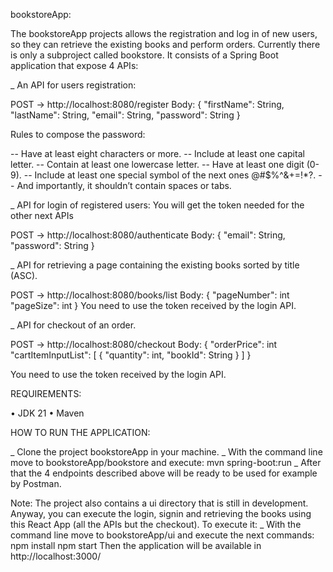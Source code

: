 bookstoreApp:

The bookstoreApp projects allows the registration and log in of new users, so they can 
retrieve the existing books and perform orders. 
Currently there is only a subproject called bookstore. It consists of a Spring Boot 
application that expose 4 APIs:

_ An API for users registration:

POST -> http://localhost:8080/register
Body: 
{
    "firstName": String,
    "lastName": String,
    "email": String,
    "password": String 
}

Rules to compose the password:

-- Have at least eight characters or more.
-- Include at least one capital letter.
-- Contain at least one lowercase letter.
-- Have at least one digit (0-9).
-- Include at least one special symbol of the next ones @#$%^&+=!*?.
-- And importantly, it shouldn’t contain spaces or tabs.

_ API for login of registered users: You will get the token needed for the other next APIs

POST -> http://localhost:8080/authenticate
Body:
{
    "email": String,
    "password": String
}

_ API for retrieving a page containing the existing books sorted by title (ASC).

POST -> http://localhost:8080/books/list
Body:
{
    "pageNumber": int
    "pageSize": int 
}
You need to use the token received by the login API.

_ API for checkout of an order.

POST -> http://localhost:8080/checkout
Body:
{
        "orderPrice": int
        "cartItemInputList": [
                                {
                                    "quantity": int,
                                    "bookId": String
                                }
                            ]
}

You need to use the token received by the login API.

REQUIREMENTS:

• JDK 21 • Maven

HOW TO RUN THE APPLICATION:

_ Clone the project bookstoreApp in your machine. 
_ With the command line move to bookstoreApp/bookstore and execute: mvn spring-boot:run
_ After that the 4 endpoints described above will be ready to be used for example by Postman.

Note: The project also contains a ui directory that is still in development.
Anyway, you can execute the login, signin and retrieving the books using this React App (all the APIs but the checkout).
To execute it:
_ With the command line move to bookstoreApp/ui and execute the next commands:
npm install
npm start
Then the application will be available in http://localhost:3000/
